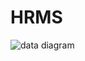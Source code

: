 # HRMS
![data diagram](https://user-images.githubusercontent.com/68161748/121503177-7dcbc000-c9e9-11eb-925f-5b5f28347b3c.png)



